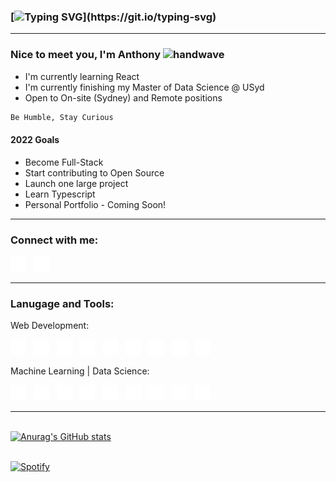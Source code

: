 ### [![Typing SVG](https://readme-typing-svg.herokuapp.com?color=%230DA47F&size=28&duration=3800&vCenter=true&width=550&height=40&lines=Welcome+to+Anthony's+Github!)](https://git.io/typing-svg)

<hr>

### Nice to meet you, I'm Anthony <img src="https://raw.githubusercontent.com/MartinHeinz/MartinHeinz/master/wave.gif" width="28" height="28" alt="handwave" />

- I'm currently learning React
- I'm currently finishing my Master of Data Science @ USyd
- Open to On-site (Sydney) and Remote positions

```diff
Be Humble, Stay Curious
```

#### 2022 Goals

- Become Full-Stack
- Start contributing to Open Source
- Launch one large project
- Learn Typescript
- Personal Portfolio - Coming Soon!

<hr>

### Connect with me:

[<img alt= "linkedin" src="./images/linkedin.svg" width="25">](https://www.linkedin.com/in/anthony-w-230452a2/)&nbsp;&nbsp;
[<img alt="twitter" src="./images/twitter.svg" width="25">](https://twitter.com/anthonydwan)

<hr>

### Lanugage and Tools:

Web Development:

<img alt= "vsc" src="./images/Web/1.vsc.svg" width="25">&nbsp;&nbsp;
<img alt="html5" src="./images/Web/2.html5.svg" width="25">&nbsp;&nbsp;
<img alt= "css3" src="./images/Web/3.css3.svg" width="25">&nbsp;&nbsp;
<img alt="javscript" src="./images/Web/4.javascript.svg" width="25">&nbsp;&nbsp;
<img alt= "react" src="./images/Web/5.react.svg" width="25">&nbsp;&nbsp;
<img alt= "git" src="./images/Web/6.git.svg" width="25">&nbsp;&nbsp;
<img alt="npm" src="./images/Web/7.npm.svg" width="25">&nbsp;&nbsp;
<img alt= "jest" src="./images/Web/8.jest.svg" width="25" height="25">&nbsp;&nbsp;
<img alt= "testing-library" src="./images/Web/9.testinglibrary.svg" width="25" height="25">&nbsp;&nbsp;

Machine Learning | Data Science:

<img alt= "jupyter" src="./images/ML/1.jupyter.svg" width="25">&nbsp;&nbsp;
<img alt= "pycharm" src="./images/ML/2.pycharm.svg" width="25">&nbsp;&nbsp;
<img alt= "python" src="./images/ML/2b.python.svg" width="25">&nbsp;&nbsp;
<img alt= "numpy" src="./images/ML/3.numpy.svg" width="25">&nbsp;&nbsp;
<img alt= "scikitlearn" src="./images/ML/4.scikitlearn.svg" width="25">&nbsp;&nbsp;
<img alt= "scipy" src="./images/ML/5.scipy.svg" width="25">&nbsp;&nbsp;
<img alt= "postgresql" src="./images/ML/6.postgresql.svg" width="25">&nbsp;&nbsp;
<img alt= "tensorflow" src="./images/ML/7.tensorflow.svg" width="25">&nbsp;&nbsp;
<img alt= "pytorch" src="./images/ML/8.pytorch.svg" width="25">&nbsp;&nbsp;

<hr>

<br>[![Anurag's GitHub stats](https://github-readme-stats.vercel.app/api?username=anthonydwan&hide=stars&count_private=true&show_icons=true&theme=gotham)](https://github.com/anuraghazra/github-readme-stats)

<br> [![Spotify](https://spotify-now-playing-anthonydwan.vercel.app/api/spotify?background_color=0d1117&border_color=ffffff&background_color=020d0f)](https://open.spotify.com/user/omnitenebris)

